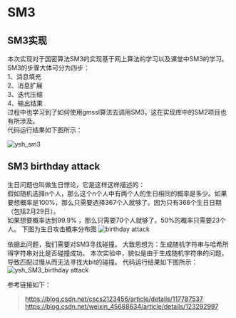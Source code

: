  #  SM3
 ##  SM3实现
本次实现对于国密算法SM3的实现基于网上算法的学习以及课堂中SM3的学习。  
SM3的步骤大体可分为四步：  
1、消息填充  
2、消息扩展  
3、迭代压缩  
4、输出结果  
过程中也学习到了如何使用gmssl算法去调用SM3，这在实现库中的SM2项目也有所涉及。    
代码运行结果如下图所示：  

![ysh_sm3](https://user-images.githubusercontent.com/109864695/182008069-54b35057-97db-4114-a13d-6115ddbdf274.png)

##  SM3 birthday attack
生日问题也叫做生日悖论，它是这样这样描述的：  
假如随机选择n个人，那么这个n个人中有两个人的生日相同的概率是多少。如果要想概率是100%，那么只需要选择367个人就够了。因为只有366个生日日期（包括2月29日）。  
如果想要概率达到99.9% ，那么只需要70个人就够了。50%的概率只需要23个人。
下图为生日攻击概率分布图
![birthday attack](https://user-images.githubusercontent.com/109864695/182008648-0d755d75-1382-49d8-9d8f-1b990de1320d.png)

依据此问题，我们需要对SM3寻找碰撞。
大致思想为：生成随机字符串与哈希所得字符串对比是否碰撞成功。
本次实验中，貌似是由于生成随机字符串的问题，导致匹配过慢从而无法寻找大bit的碰撞。
代码运行结果如下图所示：
![ysh_SM3_birthday attack](https://user-images.githubusercontent.com/109864695/182008632-eaaae3f7-ba00-4e3e-a207-d587a5663047.png)

参考链接如下：
>https://blog.csdn.net/cscs2123456/article/details/117787537
>https://blog.csdn.net/weixin_45688634/article/details/123292997
